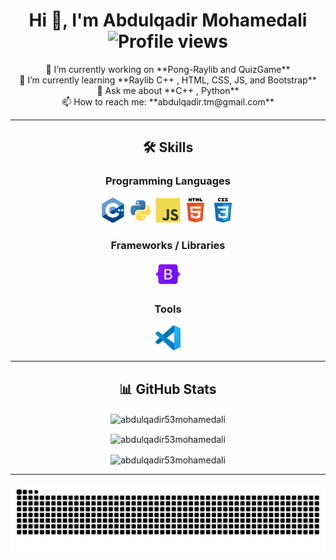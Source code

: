 <!-- Introduction Section -->
<h1 align="center">Hi 👋, I'm Abdulqadir Mohamedali
  <img src="https://komarev.com/ghpvc/?username=abdulqadir53mohamedali&label=visitors&color=0e75b6&style=flat" alt="Profile views" />
</h1>

<p align="center">
🔭 I’m currently working on **Pong-Raylib and QuizGame** <br>
🌱 I’m currently learning **Raylib C++ , HTML, CSS, JS, and Bootstrap** <br>
💬 Ask me about **C++ , Python** <br>
📫 How to reach me: **abdulqadir.tm@gmail.com**
</p>


---

<!-- Skills Section -->
<h2 align="center">🛠 Skills</h2>

<!-- Programming Languages -->
<h3 align="center">Programming Languages</h3>
<p align="center">
  <!-- Example icons, you can add more by following this format -->
  <img src="https://raw.githubusercontent.com/devicons/devicon/master/icons/cplusplus/cplusplus-original.svg" alt="C++" width="40" height="40"/>
  <img src="https://raw.githubusercontent.com/devicons/devicon/master/icons/python/python-original.svg" alt="Python" width="40" height="40"/>
  <img src="https://raw.githubusercontent.com/devicons/devicon/master/icons/javascript/javascript-original.svg" alt="JavaScript" width="40" height="40"/>
  <img src="https://raw.githubusercontent.com/devicons/devicon/master/icons/html5/html5-original-wordmark.svg" alt="HTML" width="40" height="40"/>
  <img src="https://raw.githubusercontent.com/devicons/devicon/master/icons/css3/css3-original-wordmark.svg" alt="CSS" width="40" height="40"/>
</p>

<!-- Frameworks and Libraries -->
<h3 align="center">Frameworks / Libraries</h3>
<p align="center">
  <img src="https://raw.githubusercontent.com/devicons/devicon/master/icons/bootstrap/bootstrap-original.svg" alt="Bootstrap" width="40" height="40"/>
  <!-- Add more frameworks or libraries here -->
</p>

<!-- Tools -->
<h3 align="center">Tools</h3>
<p align="center">
  <img src="https://raw.githubusercontent.com/devicons/devicon/master/icons/vscode/vscode-original.svg" alt="VS Code" width="40" height="40"/>
  <!-- Add more tools here -->
</p>

---

<!-- Statistics Section -->
<h2 align="center">📊 GitHub Stats</h2>
<p align="center">
  <img align="center" src="https://github-readme-stats.vercel.app/api/top-langs?username=abdulqadir53mohamedali&show_icons=true&locale=en&layout=compact" alt="abdulqadir53mohamedali" />
</p>
<p align="center">
  <img align="center" src="https://github-readme-stats.vercel.app/api?username=abdulqadir53mohamedali&show_icons=true&locale=en" alt="abdulqadir53mohamedali" />
</p>
<p align="center">
  <img align="center" src="https://github-readme-streak-stats.herokuapp.com/?user=abdulqadir53mohamedali&" alt="abdulqadir53mohamedali" />
</p>

---

<!-- Contribution Snake -->
<p align="center">
  <img alt="snake eating my contributions" src="https://github.com/Abdulqadir53Mohamedali/Abdulqadir53Mohamedali/blob/output/github-contribution-grid-snake-dark.svg" />
</p>
